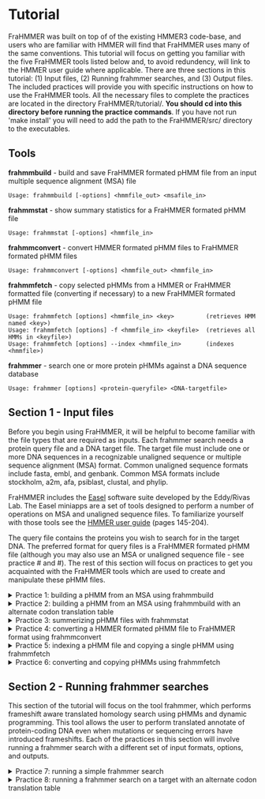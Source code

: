# Tutorial

FraHMMER was built on top of of the existing HMMER3 code-base, and users who are familiar with HMMER will find that FraHMMER uses many of the same conventions. This tutorial will focus on getting you familiar with the five FraHMMER tools listed below and, to avoid redundency, will link to the HMMER user guide where applicable. There are three sections in this tutorial: (1) Input files, (2) Running frahmmer searches, and (3) Output files.  The included practices will provide you with specific instructions on how to use the FraHMMER tools.  All the necessary files to complete the practices are located in the directory FraHMMER/tutorial/. **You should cd into this directory before running the practice commands**. If you have not run 'make install' you will need to add the path to the FraHMMER/src/ directory to the executables.

**Tools**
---

**frahmmbuild**   - build and save FraHMMER formated pHMM file from an input multiple sequence alignment (MSA) file
```
Usage: frahmmbuild [-options] <hmmfile_out> <msafile_in>
```
**frahmmstat**   - show summary statistics for a FraHMMER formated pHMM file
```
Usage: frahmmstat [-options] <hmmfile_in>
```
**frahmmconvert** - convert HMMER formated pHMM files to FraHMMER formated pHMM files
```
Usage: frahmmconvert [-options] <hmmfile_out> <hmmfile_in>
```
**frahmmfetch**   - copy selected pHMMs from a HMMER or FraHMMER formatted file (converting if necessary) to a new FraHMMER formated pHMM file
```
Usage: frahmmfetch [options] <hmmfile_in> <key>         (retrieves HMM named <key>)
Usage: frahmmfetch [options] -f <hmmfile_in> <keyfile>  (retrieves all HMMs in <keyfile>)
Usage: frahmmfetch [options] --index <hmmfile_in>       (indexes <hmmfile>)
```
**frahmmer**      - search one or more protein pHMMs against a DNA sequence database
```
Usage: frahmmer [options] <protein-queryfile> <DNA-targetfile>
```


## Section 1 - Input files 

Before you begin using FraHMMER, it will be helpful to become familiar with the file types that are required as inputs. Each frahmmer search needs a protein query file and a DNA target file. The target file must include one or more DNA sequences in a recognizable unaligned sequence or multiple sequence alignment (MSA) format. Common unaligned sequence formats include fasta, embl, and genbank. Common MSA formats include stockholm, a2m, afa, psiblast, clustal, and phylip. 

FraHMMER includes the [Easel](https://github.com/EddyRivasLab/easel) software suite developed by the Eddy/Rivas Lab.  The Easel miniapps are a set of tools designed to perform a number of operations on MSA and unaligned sequence files.  To familiarize yourself with those tools see the [HMMER user guide](http://eddylab.org/software/hmmer/Userguide.pdf) (pages 145-204). 

The query file contains the proteins you wish to search for in the target DNA. The preferred format for query files is a FraHMMER formated pHMM file (although you may also use an MSA or unaligned sequence file - see practice # and #). The rest of this section will focus on practices to get you acquainted with the FraHMMER tools which are used to create and manipulate these pHMM files.

<details><summary>Practice 1: building a pHMM from an MSA using frahmmbuild</summary>
<p>

The sensitivity of FraHMMER is powered, in large part, by the use of pHMMs. The pHMM files used by FraHMMER and almost identical to the ones used by HMMER, but contains additional information needed to perform accurate frameshift-aware translations and provide reliable e-values. If you would like more information on the pHMM files see the [HMMER user guide](http://eddylab.org/software/hmmer/Userguide.pdf) (page 208). FraHMMER formated pHMMs can be created from MSA files using the tool frahmmbuild. 

The file MET.msa contains two stockholm formatted protein MSAs (note that stockholm is the only MSA format that allows multiple MSAs in a single file). To build pHMMs from those MSAs and save them to the file JB.hmm. Run the following command:
```bash
   % frahmmbuild MET.hmm MET.msa
```
Now compare the summary output that is printed to your stdout to the text below (the exact CPU and elapsed time will vary):

```bash
# input alignment file:             MET.msa
# output HMM file:                  MET.hmm
# - - - - - - - - - - - - - - - - - - - - - - - - - - - - - - - - - - - -

# idx    name                  nseq  alen  mlen fs_prob codon_tbl eff_nseq re/pos description
# ------ -------------------- ----- ----- ----- ------- --------- -------- ------ -----------
  1      metC                    11   487   409 0.01000         1     0.60  0.588 Cystathionine beta-lyase
  2      metH                     8  1214  1204 0.01000         1     0.57  0.589 Methionine synthase
 

# CPU time: 8.08u 0.00s 00:00:08.08 Elapsed: 00:00:06.04
```
The following is a brief description of each of the above fields. 

```
idx            Number, in order of the MSA file.

name           Name of the pHMM.

nseq           Number of sequences in the alignment this pHMM was built from.

alen           Length of alignment - number of columns in the MSA.

mlen           Length of the pHMM - number of match states.
   
fs_prob        The probability assigned to a nucleotide insertion that results in a frameshift

codon_tbl      The NCBI codon translation table ID assumed for the target DNA

eff_nseq       Effective sequence number. This was the “effective” number of independent sequences that frahmmbuild’s default “entropy weighting” step decided on, given the phylogenetic similarity of the nseq sequences in the input alignment. 

re/pos         Mean positional relative entropy, in bits. This can be ignored by most users. 
   
description    Description of the protein family - may be blank.
```
</p>
</details>

<details><summary>Practice 2: building a pHMM from an MSA using frahmmbuild with an alternate codon translation table</summary>
<p>

One of the fields that distinguishes a FraHMMER formatted pHMM file from a HMMER formated pHMM file is an [NCBI codon translation table ID](https://www.ncbi.nlm.nih.gov/Taxonomy/Utils/wprintgc.cgi). The correct codon table depends on the origins of the target DNA you intend to search the pHMMs against. When you run a frahmer search selecting the correct codon table will the highest quality alignments. Ensuring that the pHMMs were built with that same the codon table will produce the most accurate e-values for those alignments. By default, frahmmbuild will use the standard code employed by eukaryotic nuclear DNA. To use an alternate codon translation table include the option --ct followed by a table ID from the list below:

```bash
id  description
--- -----------------------------------
  1 Standard
  2 Vertebrate mitochondrial
  3 Yeast mitochondrial
  4 Mold, protozoan, coelenterate mitochondrial; Mycoplasma/Spiroplasma
  5 Invertebrate mitochondrial
  6 Ciliate, dasycladacean, Hexamita nuclear
  9 Echinoderm and flatworm mitochondrial
 10 Euplotid nuclear
 11 Bacterial, archaeal; and plant plastid
 12 Alternative yeast
 13 Ascidian mitochondrial
 14 Alternative flatworm mitochondrial
 16 Chlorophycean mitochondrial
 21 Trematode mitochondrial
 22 Scenedesmus obliquus mitochondrial
 23 Thraustochytrium mitochondrial
 24 Pterobranchia mitochondrial
 25 Candidate Division SR1 and Gracilibacteria
```

In a later practice, you will search the pHMMs in MET.msa against a target sequence from the genome of an endosymbiotic bacteria that uses codon table 4. Run the following command to rebuild the pHMMs using the correct codon table for that target:
```bash
   % frahmmbuild --ct 4 MET-ct4.hmm MET.msa
```
The summary output should be nearly identical to that in Pracitce 1, except for the output file name and the codon table field which should now say 4 for both pHMMs. 

</p>
</details>

<details><summary>Practice 3: summerizing pHMM files with frahmmstat</summary>
<p>

Since a pHMM file may contain any number of individual models, it is useful to be able to quickly summarize the contents. The tool frahmmstat is designed to provide such a summary for FraHMMER formated pHMM files.  In this practice, you will compare the summaries of the two pHMM files made in practices 1 and 2.  First, run the following command to summarize the file built with the standard codon table. 
```bash
   % frahmmstat MET.hmm
```
This command should produce the following output to stdout:

```bash
#
# idx    name                 accession        nseq eff_nseq   mlen fs prob codon tbl re/pos
# ------ -------------------- ------------ -------- -------- ------ ------- --------- ------
  1      metC                 -                  11     0.60    409 0.01000         1   0.52
  2      metH                 -                   8     0.57   1204 0.01000         1   0.52
    
```

The fields are mainly the same as those produced by frahmbuild, and detailed in practice 1, with the exception on the accession field which may contian an alphanumeric idetifier for the protein family. 

</p>
</details>

<details><summary>Practice 4: converting a HMMER formated pHMM file to FraHMMER format using frahmmconvert</summary>
<p>

If you have an existing HMMER formatted pHMM file and want to use it to run a frahmmer search, you will first need to convert it to the FraHMMER format using frahmmconvert. The file GRK-hmmer.hmm contains three pHMMs in HMMER3 format. The following command will create the FraHMMER formatted file GRK-frahmmer.hmm containing the same three pHMMs:

```bash
   % frahmmconvert GRK-hmmer.hmm GRK-frahmmer.hmm
```
Your summary output should match that shown below.
```
# input HMM file:                   GRK-hmmer.hmm
# output HMM file:                 GRK-frahmmer.hmm
# - - - - - - - - - - - - - - - - - - - - - - - - - - - - - - - - - - - -

# idx    name                  nseq  mlen fs_prob codon_tbl eff_nseq re/pos description
# ------ -------------------- ----- ----- ------- --------- -------- ------ -----------
  1      Glucosamine_iso         30   193 0.01000         1     1.18  0.590 Glucosamine-6-phosphate isomerases/6-phosphogluconolactonase
  2      Ribosomal_S19e          21   139 0.01000         1     0.73  0.591 Ribosomal protein S19e
  3      K_oxygenase             14   337 0.01000         1     0.70  0.589 L-lysine 6-monooxygenase (NADPH-requiring)
# CPU time: 2.75u 0.00s 00:00:02.75 Elapsed: 00:00:02.76
```
You can also use frahmmconvert to change the codon table of an existing FraHMMER pHMM file using the --ct flag.  This will be faster than rebuilding from the original MSA. 

</p>
</details>

<details><summary>Practice 5: indexing a pHMM file and copying a single pHMM using frahmmfetch </summary>
<p>

If you only need to search with a single pHMM but it is located in a file with multiple pHMMs, you can save time by copying the desired pHMM to a new file using frahmmfetch. If the original file contains a large number of pHMMs, you may want to create an index file to speed up the fetch process.  The following command will index the create the index file GRK-frahmmer.ssi for the FraHMMER pHMM file we created in Practice 4. 
```bash
   % frahmmfetch --index GRK-frahmer.hmm 
```
The summary output should read as follows:
```
Working...    done.
Indexed 3 HMMs (3 names and 3 accessions).
SSI index written to file GRK-frahmmer.hmm.ssi
```
Whether or not you choose to create an index you will need the name of the pHMM you wish to copy to use as a key. The command below will copy the pHMM Ribosomal_S19e from the GRK-frahmmer.hmm.  The -o flag will direct the copied pHMM to the specified output file (RIB.hmm in this case). Otherwise, it will be printed to standard out. 
```bash
   % frahmmfetch -o RIB.hmm GRK-frahmer.hmm Ribosomal_S19e
```
The summary output should simply read as:
```
Retrieved HMM Ribosomal_S19e.
```
</p>
</details>

<details><summary>Practice 6: converting and copying pHMMs using frahmmfetch </summary>
<p>

You can also use frahmmfetch to copy multiple pHMMs. To do so you will need to create a key file that contains the names of all the pHMMs you wish to copy with one name per line and use the -f flag.  If the original pHMM file is in HMMER format frahmmfetch will automatically convert it to FraHMMER format. The following command will copy both of the pHMMs listed in the key file GK.txt (Glucosamine_iso and K_oxygenase) from a HMMER formated pHMM file, convert them to FraHMMER format, and print them to the output file GK.hmm
```bash
   % frahmmfetch -f -o GK.hmm GRK-hmmer.hmm GK.txt
```
The summary output should simply read as:
```
Retrieved 2 HMMs.
```
As with frahmmconvert, you can also use the --ct flag to change the codon table
</p>
</details>

## Section 2 - Running frahmmer searches

This section of the tutorial will focus on the tool frahmmer, which performs frameshift aware translated homology search using pHMMs and dynamic programming.  This tool allows the user to perform translated annotate of protein-coding DNA even when mutations or sequencing errors have introduced frameshifts.   Each of the practices in this section will involve running a frahmmer search with a different set of input formats,  options, and outputs. 

<details><summary>Practice 7: running a simple frahmmer search</summary>
<p>

Every frahmmer search requires two inputs - the query and the target.  In this practice, you will use the single pHMM you copied to its own file in Practice 5 (RIB.hmm) as the query.  For the target, you will use a single DNA sequence in the file seq1.fa, and the -o flag will be used to direct the hit data and alignment to the file RIB.out.  Run the following command:
```bash
   % frahmmer -o RIB.out RIB.hmm seq1.fa
```
The file RIB.out should contain a single hit between the Ribosomal_S19e protein and the DNA sequence. In Section 3 we will examine this output in detail.

</p>
</details>
 
<details><summary>Practice 8: running a frahmmer search on a target with an alternate codon translation table</summary>
<p>

As discussed in Practice 2, some DNA sequences use alternate codon translation tables. For frahmmer searches that use such DNA as the target, the best results are achieved by specifying the correct codon table both during the actual search and when building the pHMMs. In this  Practice you will first attempt to run a frahmmer search with a mismatch between the codon table specified for the target and the codon table used to build the pHMM, resulting in an error message.  

Run the following command to search the pHMMs in MET.hmm, which you built in Practice 1 using the standard codon translation, against the target DNA in the file seq2.fa that you will specify as using codon table 4 with the --ct flag

```bash
   % frahmmer --ct 4 -o MET.out MET.hmm seq2.fa
```
   
This will result in the following error message:

```bash
   Error: Requested codon tranlsation tabel ID 4 does not match the codon tranlsation tabel ID of the HMM file MET.hmm. Please run frahmmcovert with option '--ct 4'.
```

To avoid this error we need to use the pHMM file with the correct codon translation table by running the following command:

```bash
   % frahmmer --ct 4 -o MET.out MET-ct4.hmm seq2.fa
```
The file MET.out should contain a single hit between each of the pHMMS in MET-ct4.hmm and the DNA sequence. In Section 3 we will examine this output in detail.
   
</p>
</details>

